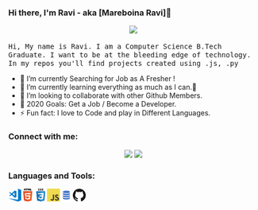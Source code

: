 ### Hi there, I'm Ravi - aka [Mareboina Ravi]👋

<p align="center"><img width=50% src="https://i.imgur.com/jntURe0.jpg"></p>

<p align="left"> <samp>Hi, My name is Ravi. I am a Computer Science B.Tech Graduate. I want to be at the bleeding edge of technology. 
  In my repos you'll find projects created using .js, .py
  
- 🔭 I’m currently Searching for Job as A Fresher !
- 🌱 I’m currently learning everything as much as I can.🤣
- 👯 I’m looking to collaborate with other Github Members.
- 🥅 2020 Goals: Get a Job / Become a Developer.
- ⚡ Fun fact: I love to Code and play in Different Languages.

### Connect with me:

<p align="center">
<a href="https://www.linkedin.com/in/ravimareboina/"><img src="https://img.shields.io/badge/linkedin-%230077B5.svg?&style=for-the-badge&logo=linkedin&logoColor=white"/></a>
<a href="https://www.instagram.com/ravi.naani/"><img src="https://img.shields.io/badge/instagram-%23E4405F.svg?&style=for-the-badge&logo=instagram&logoColor=white"/></a>
</p>

### Languages and Tools:

<img align="left" alt="Visual Studio Code" width="26px" src="https://raw.githubusercontent.com/github/explore/80688e429a7d4ef2fca1e82350fe8e3517d3494d/topics/visual-studio-code/visual-studio-code.png" />
<img align="left" alt="HTML5" width="26px" src="https://raw.githubusercontent.com/github/explore/80688e429a7d4ef2fca1e82350fe8e3517d3494d/topics/html/html.png" />
<img align="left" alt="CSS3" width="26px" src="https://raw.githubusercontent.com/github/explore/80688e429a7d4ef2fca1e82350fe8e3517d3494d/topics/css/css.png" />
<img align="left" alt="JavaScript" width="26px" src="https://raw.githubusercontent.com/github/explore/80688e429a7d4ef2fca1e82350fe8e3517d3494d/topics/javascript/javascript.png" />
<img align="left" alt="SQL" width="26px" src="https://raw.githubusercontent.com/github/explore/80688e429a7d4ef2fca1e82350fe8e3517d3494d/topics/sql/sql.png" />
<img align="left" alt="GitHub" width="26px" src="https://raw.githubusercontent.com/github/explore/78df643247d429f6cc873026c0622819ad797942/topics/github/github.png" />
<br />
<br />
